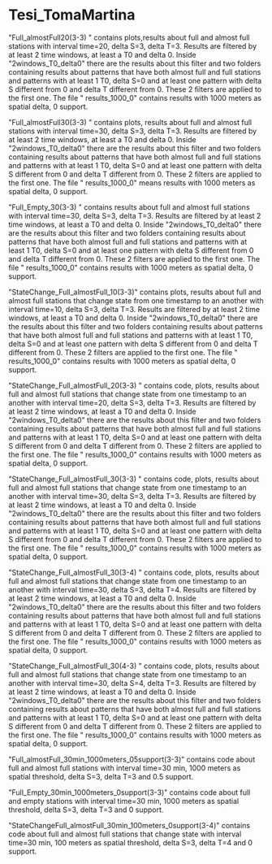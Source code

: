 # Tesi_TomaMartina
"Full_almostFull20(3-3) " contains plots,results about full and almost full stations with interval time=20, delta S=3,  delta T=3. Results are filtered by at least 2 time windows, at least a T0 and delta 0. Inside "2windows_T0_delta0" there are the results about this filter and two folders containing results about patterns that have both almost full and full stations and patterns with at least 1 T0, delta S=0 and at least one pattern with delta S different from 0 and delta T different from 0. These 2 filters are applied to the first one. 
The file " results_1000_0" contains results with 1000 meters as spatial delta, 0 support.

"Full_almostFull30(3-3) " contains plots, results about full and almost full stations with interval time=30, delta S=3,  delta T=3. Results are filtered by at least 2 time windows, at least a T0 and delta 0. Inside "2windows_T0_delta0" there are the results about this filter and two folders containing results about patterns that have both almost full and full stations and patterns with at least 1 T0, delta S=0 and at least one pattern with delta S different from 0 and delta T different from 0. These 2 filters are applied to the first one. 
The file " results_1000_0" means results with 1000 meters as spatial delta, 0 support.

"Full_Empty_30(3-3) " contains results about full and almost full stations with interval time=30, delta S=3,  delta T=3. Results are filtered by at least 2 time windows, at least a T0 and delta 0. Inside "2windows_T0_delta0" there are the results about this filter and two folders containing results about patterns that have both almost full and full stations and patterns with at least 1 T0, delta S=0 and at least one pattern with delta S different from 0 and delta T different from 0. These 2 filters are applied to the first one. 
The file " results_1000_0" contains results with 1000 meters as spatial delta, 0 support.


"StateChange_Full_almostFull_10(3-3)" contains plots, results about full and almost full stations that change state from one timestamp to an another with interval time=10, delta S=3,  delta T=3. Results are filtered by at least 2 time windows, at least a T0 and delta 0. Inside "2windows_T0_delta0" there are the results about this filter and two folders containing results about patterns that have both almost full and full stations and patterns with at least 1 T0, delta S=0 and at least one pattern with delta S different from 0 and delta T different from 0. These 2 filters are applied to the first one. 
The file " results_1000_0" contains results with 1000 meters as spatial delta, 0 support.

"StateChange_Full_almostFull_20(3-3) " contains code, plots, results about full and almost full stations that change state from one timestamp to an another with interval time=20, delta S=3,  delta T=3. Results are filtered by at least 2 time windows, at least a T0 and delta 0. Inside "2windows_T0_delta0" there are the results about this filter and two folders containing results about patterns that have both almost full and full stations and patterns with at least 1 T0, delta S=0 and at least one pattern with delta S different from 0 and delta T different from 0. These 2 filters are applied to the first one. 
The file " results_1000_0" contains results with 1000 meters as spatial delta, 0 support.

"StateChange_Full_almostFull_30(3-3) " contains code, plots, results about full and almost full stations that change state from one timestamp to an another with interval time=30, delta S=3,  delta T=3. Results are filtered by at least 2 time windows, at least a T0 and delta 0. Inside "2windows_T0_delta0" there are the results about this filter and two folders containing results about patterns that have both almost full and full stations and patterns with at least 1 T0, delta S=0 and at least one pattern with delta S different from 0 and delta T different from 0. These 2 filters are applied to the first one. 
The file " results_1000_0" contains results with 1000 meters as spatial delta, 0 support.

"StateChange_Full_almostFull_30(3-4) " contains code, plots, results about full and almost full stations that change state from one timestamp to an another with interval time=30, delta S=3,  delta T=4. Results are filtered by at least 2 time windows, at least a T0 and delta 0. Inside "2windows_T0_delta0" there are the results about this filter and two folders containing results about patterns that have both almost full and full stations and patterns with at least 1 T0, delta S=0 and at least one pattern with delta S different from 0 and delta T different from 0. These 2 filters are applied to the first one. 
The file " results_1000_0" contains results with 1000 meters as spatial delta, 0 support.

"StateChange_Full_almostFull_30(4-3) " contains code, plots, results about full and almost full stations that change state from one timestamp to an another with interval time=30, delta S=4,  delta T=3. Results are filtered by at least 2 time windows, at least a T0 and delta 0. Inside "2windows_T0_delta0" there are the results about this filter and two folders containing results about patterns that have both almost full and full stations and patterns with at least 1 T0, delta S=0 and at least one pattern with delta S different from 0 and delta T different from 0. These 2 filters are applied to the first one. 
The file " results_1000_0" contains results with 1000 meters as spatial delta, 0 support.

"Full_almostFull_30min_1000meters_05support(3-3)" contains code about full and almost full stations with interval time=30 min, 1000 meters as spatial threshold, delta S=3, delta T=3 and 0.5 support.

"Full_Empty_30min_1000meters_0support(3-3)" contains code about full and empty stations with interval time=30 min, 1000 meters as spatial threshold, delta S=3, delta T=3 and 0 support.

"StateChangeFull_almostFull_30min_100meters_0support(3-4)" contains code about full and almost full stations that change state with interval time=30 min, 100 meters as spatial threshold, delta S=3, delta T=4 and 0 support.


